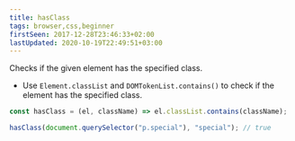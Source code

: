 ```yaml
---
title: hasClass
tags: browser,css,beginner
firstSeen: 2017-12-28T23:46:33+02:00
lastUpdated: 2020-10-19T22:49:51+03:00
---
```


Checks if the given element has the specified class.

- Use `Element.classList` and `DOMTokenList.contains()` to check if the element has the specified class.

```js
const hasClass = (el, className) => el.classList.contains(className);
```

```js
hasClass(document.querySelector("p.special"), "special"); // true
```
